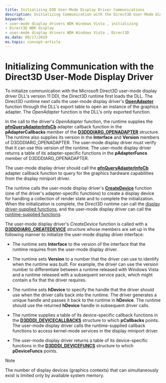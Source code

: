 ```yaml
---
title: Initializing D3D User-Mode Display Driver Communications
description: Initializing Communication with the Direct3D User-Mode Display Driver
keywords:
- user-mode display drivers WDK Windows Vista , initializing
- Direct3D WDK display
- user-mode display drivers WDK Windows Vista , Direct3D
ms.date: 09/17/2019
ms.topic: concept-article
---
```


# Initializing Communication with the Direct3D User-Mode Display Driver

To initialize communication with the Microsoft Direct3D user-mode display driver DLL's version 11 DDI, the Direct3D runtime first loads the DLL. The Direct3D runtime next calls the user-mode display driver's [**OpenAdapter**](/windows-hardware/drivers/ddi/d3dumddi/nc-d3dumddi-pfnd3dddi_openadapter) function through the DLL's export table to open an instance of the graphics adapter. The *OpenAdapter* function is the DLL's only exported function.

In the call to the driver's *OpenAdapter* function, the runtime supplies the [**pfnQueryAdapterInfoCb**](/windows-hardware/drivers/ddi/d3dumddi/nc-d3dumddi-pfnd3dddi_queryadapterinfocb) adapter callback function in the **pAdapterCallbacks** member of the [**D3DDDIARG_OPENADAPTER**](/windows-hardware/drivers/ddi/d3dumddi/ns-d3dumddi-_d3dddiarg_openadapter) structure. The runtime also supplies its version in the **Interface** and **Version** members of D3DDDIARG_OPENADAPTER. The user-mode display driver must verify that it can use this version of the runtime. The user-mode display driver returns a table of its adapter-specific functions in the **pAdapterFuncs** member of D3DDDIARG_OPENADAPTER.

The user-mode display driver should call the [**pfnQueryAdapterInfoCb**](/windows-hardware/drivers/ddi/d3dumddi/nc-d3dumddi-pfnd3dddi_queryadapterinfocb) adapter callback function to query for the graphics hardware capabilities from the display miniport driver.

The runtime calls the user-mode display driver's [**CreateDevice**](/windows-hardware/drivers/ddi/d3dumddi/nc-d3dumddi-pfnd3dddi_createdevice) function (one of the driver's adapter-specific functions) to create a display device for handling a collection of render state and to complete the initialization. When the initialization is complete, the Direct3D runtime can call the [display driver-supplied functions](direct3d-functions-implemented-by-user-mode.md), and the user-mode display driver can call the [runtime-supplied functions](direct3d-runtime-functions-called-by-user-mode.md).

The user-mode display driver's *CreateDevice* function is called with a [**D3DDDIARG_CREATEDEVICE**](/windows-hardware/drivers/ddi/d3dumddi/ns-d3dumddi-_d3dddiarg_createdevice) structure whose members are set up in the following manner to initialize the user-mode display driver interface:

- The runtime sets **Interface** to the version of the interface that the runtime requires from the user-mode display driver.

- The runtime sets **Version** to a number that the driver can use to identify when the runtime was built. For example, the driver can use the version number to differentiate between a runtime released with Windows Vista and a runtime released with a subsequent service pack, which might contain a fix that the driver requires.

- The runtime sets **hDevice** to specify the handle that the driver should use when the driver calls back into the runtime. The driver generates a unique handle and passes it back to the runtime in **hDevice**. The runtime should use the returned **hDevice** handle in subsequent driver calls.

- The runtime supplies a table of its device-specific callback functions in the [**D3DDDI_DEVICECALLBACKS**](/windows-hardware/drivers/ddi/d3dumddi/ns-d3dumddi-_d3dddi_devicecallbacks) structure to which **pCallbacks** points. The user-mode display driver calls the runtime-supplied callback functions to access kernel-mode services in the display miniport driver.

- The user-mode display driver returns a table of its device-specific functions in the [**D3DDDI_DEVICEFUNCS**](/windows-hardware/drivers/ddi/d3dumddi/ns-d3dumddi-_d3dddi_devicefuncs) structure to which **pDeviceFuncs** points.

> [!NOTE]
> The number of display devices (graphics contexts) that can simultaneously exist is limited only by available system memory.
